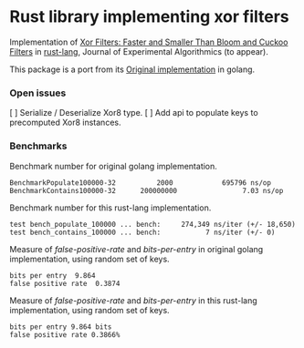 # Rust library implementing xor filters

Implementation of [Xor Filters: Faster and Smaller Than Bloom and Cuckoo Filters](https://arxiv.org/abs/1912.08258)
in [rust-lang](https://www.rust-lang.org/), Journal of Experimental Algorithmics (to appear).

This package is a port from its [Original implementation](https://github.com/FastFilter/xorfilter)
in golang.

### Open issues

[ ] Serialize / Deserialize Xor8 type.
[ ] Add api to populate keys to precomputed Xor8 instances.

### Benchmarks

Benchmark number for original golang implementation.

```text
BenchmarkPopulate100000-32          2000            695796 ns/op
BenchmarkContains100000-32      200000000                7.03 ns/op
```

Benchmark number for this rust-lang implementation.

```test
test bench_populate_100000 ... bench:     274,349 ns/iter (+/- 18,650)
test bench_contains_100000 ... bench:           7 ns/iter (+/- 0)
```

Measure of _false-positive-rate_ and _bits-per-entry_ in
original golang implementation, using random set of keys.

```text
bits per entry  9.864
false positive rate  0.3874
```

Measure of _false-positive-rate_ and _bits-per-entry_ in
this rust-lang implementation, using random set of keys.

```text
bits per entry 9.864 bits
false positive rate 0.3866%
```
